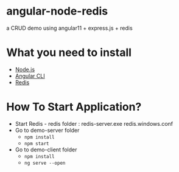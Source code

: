 # angular-node-redis

a CRUD demo using angular11 + express.js  + redis

# What you need to install

* [Node.js](https://nodejs.org/en/)
* [Angular CLI](https://cli.angular.io/)
* [Redis](https://redis.io/)

# How To Start Application?

* Start Redis - redis folder : redis-server.exe redis.windows.conf
* Go to demo-server folder
    * `npm install`
    * `npm start`
* Go to demo-client folder
    * `npm install`
    * `ng serve --open`
